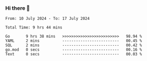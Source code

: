 ### Hi there 👋

<!--
**zhumeme/zhumeme** is a ✨ _special_ ✨ repository because its `README.md` (this file) appears on your GitHub profile.

Here are some ideas to get you started:

- 🔭 I’m currently working on ...
- 🌱 I’m currently learning ...
- 👯 I’m looking to collaborate on ...
- 🤔 I’m looking for help with ...
- 💬 Ask me about ...
- 📫 How to reach me: ...
- 😄 Pronouns: ...
- ⚡ Fun fact: ...
-->

<!--START_SECTION:waka-->

```all_time
From: 10 July 2024 - To: 17 July 2024

Total Time: 9 hrs 44 mins

Go       9 hrs 38 mins   >>>>>>>>>>>>>>>>>>>>>>>>>   98.94 %
YAML     2 mins          -------------------------   00.45 %
SQL      2 mins          -------------------------   00.42 %
go.mod   0 secs          -------------------------   00.16 %
Text     0 secs          -------------------------   00.03 %
```

<!--END_SECTION:waka-->
